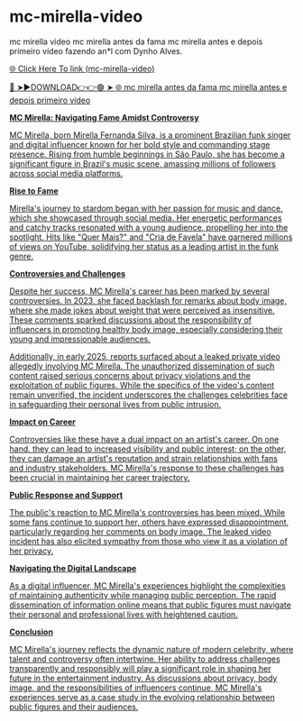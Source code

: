 # mc-mirella-video
mc mirella video mc mirella antes da fama mc mirella antes e depois primeiro vídeo fazendo an*l com Dynho Alves.

<a href="https://qomlix.cfd/FDG44"> 🌐 Click Here To link (mc-mirella-video)

🔴 ➤►DOWNLOAD👉👉🟢 ➤  <a href="https://qomlix.cfd/FDG44"> 🌐 mc mirella antes da fama mc mirella antes e depois primeiro vídeo

**MC Mirella: Navigating Fame Amidst Controversy**

MC Mirella, born Mirella Fernanda Silva, is a prominent Brazilian funk singer and digital influencer known for her bold style and commanding stage presence. Rising from humble beginnings in São Paulo, she has become a significant figure in Brazil's music scene, amassing millions of followers across social media platforms.

**Rise to Fame**

Mirella's journey to stardom began with her passion for music and dance, which she showcased through social media. Her energetic performances and catchy tracks resonated with a young audience, propelling her into the spotlight. Hits like "Quer Mais?" and "Cria de Favela" have garnered millions of views on YouTube, solidifying her status as a leading artist in the funk genre.

**Controversies and Challenges**

Despite her success, MC Mirella's career has been marked by several controversies. In 2023, she faced backlash for remarks about body image, where she made jokes about weight that were perceived as insensitive. These comments sparked discussions about the responsibility of influencers in promoting healthy body image, especially considering their young and impressionable audiences. 

Additionally, in early 2025, reports surfaced about a leaked private video allegedly involving MC Mirella. The unauthorized dissemination of such content raised serious concerns about privacy violations and the exploitation of public figures. While the specifics of the video's content remain unverified, the incident underscores the challenges celebrities face in safeguarding their personal lives from public intrusion.

**Impact on Career**

Controversies like these have a dual impact on an artist's career. On one hand, they can lead to increased visibility and public interest; on the other, they can damage an artist's reputation and strain relationships with fans and industry stakeholders. MC Mirella's response to these challenges has been crucial in maintaining her career trajectory.

**Public Response and Support**

The public's reaction to MC Mirella's controversies has been mixed. While some fans continue to support her, others have expressed disappointment, particularly regarding her comments on body image. The leaked video incident has also elicited sympathy from those who view it as a violation of her privacy.

**Navigating the Digital Landscape**

As a digital influencer, MC Mirella's experiences highlight the complexities of maintaining authenticity while managing public perception. The rapid dissemination of information online means that public figures must navigate their personal and professional lives with heightened caution.

**Conclusion**

MC Mirella's journey reflects the dynamic nature of modern celebrity, where talent and controversy often intertwine. Her ability to address challenges transparently and responsibly will play a significant role in shaping her future in the entertainment industry. As discussions about privacy, body image, and the responsibilities of influencers continue, MC Mirella's experiences serve as a case study in the evolving relationship between public figures and their audiences. 
